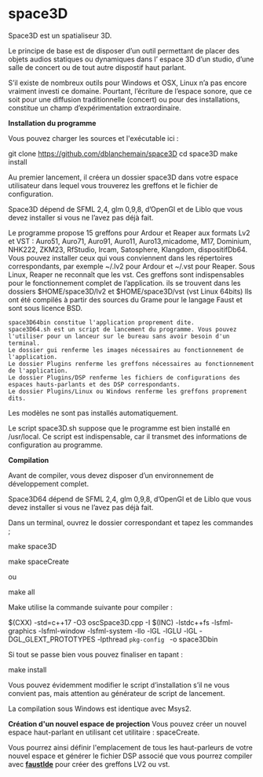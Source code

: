 # space3D
Space3D est un spatialiseur 3D.

Le principe de base est de disposer d’un outil permettant de placer des objets audios statiques ou dynamiques dans l’ espace 3D d’un studio, d’une salle de concert ou de tout autre dispostif haut parlant.

S’il existe de nombreux outils pour Windows et OSX, Linux n’a pas encore vraiment investi ce domaine. Pourtant, l’écriture de l’espace sonore, que ce soit pour une diffusion traditionnelle (concert) ou pour des installations, constitue un champ d’expérimentation extraordinaire.



<b>Installation du programme</b>

Vous pouvez charger les sources et l'exécutable ici :

git clone https://github.com/dblanchemain/space3D
cd space3D
make install

Au premier lancement, il créera un dossier space3D dans votre espace utilisateur dans lequel vous trouverez les greffons et le fichier de configuration.

Space3D dépend de SFML 2,4, glm 0,9,8, d’OpenGl et de Liblo que vous devez installer si vous ne l’avez pas déjà fait.

Le programme propose 15 greffons pour Ardour et Reaper aux formats Lv2 et VST :
Auro51, Auro71, Auro91, Auro11, Auro13,micadome, M17, Dominium, NHK222, ZKM23, RfStudio, Ircam, Satosphere, Klangdom, dispositifDb64.
Vous pouvez installer ceux qui vous conviennent dans les répertoires correspondants, par exemple ~/.lv2 pour Ardour et ~/.vst pour Reaper. Sous Linux, Reaper ne reconnaît que les vst.
Ces greffons sont indispensables pour le fonctionnement complet de l’application. ils se trouvent dans les dossiers $HOME/space3D/lv2 et $HOME/space3D/vst (vst Linux 64bits)
Ils ont été compilés à partir des sources du Grame pour le langage Faust et sont sous licence BSD.

    space3D64bin constitue l'application proprement dite.
    space3D64.sh est un script de lancement du programme. Vous pouvez l'utiliser pour un lanceur sur le bureau sans avoir besoin d'un terminal.
    Le dossier gui renferme les images nécessaires au fonctionnement de l'application.
    Le dossier Plugins renferme les greffons nécessaires au fonctionnement de l'application.
    Le dossier Plugins/DSP renferme les fichiers de configurations des espaces hauts-parlants et des DSP correspondants.
    Le dossier Plugins/Linux ou Windows renferme les greffons proprement dits.

Les modèles ne sont pas installés automatiquement.

Le script space3D.sh suppose que le programme est bien installé en /usr/local. Ce script est indispensable, car il transmet des informations de configuration au programme.

<b>Compilation</b>

Avant de compiler, vous devez disposer d’un environnement de développement complet.

Space3D64 dépend de SFML 2,4, glm 0,9,8, d’OpenGl et de Liblo que vous devez installer si vous ne l’avez pas déjà fait.

Dans un terminal, ouvrez le dossier correspondant et tapez les commandes ;


make space3D

make spaceCreate

ou

make all

Make utilise la commande suivante pour compiler :


$(CXX)  -std=c++17 -O3 oscSpace3D.cpp -I $(INC) -lstdc++fs -lsfml-graphics -lsfml-window -lsfml-system -llo -lGL -lGLU  -lGL  -DGL_GLEXT_PROTOTYPES  -lpthread `pkg-config ` -o space3Dbin

Si tout se passe bien vous pouvez finaliser en tapant :


make install

Vous pouvez évidemment modifier le script d’installation s’il ne vous convient pas, mais attention au générateur de script de lancement.

La compilation sous Windows est identique avec Msys2.

<b>Création d'un nouvel espace de projection</b>
Vous pouvez créer un nouvel espace haut-parlant en utilisant cet utilitaire : spaceCreate.

Vous pourrez ainsi définir l'emplacement de tous les haut-parleurs de votre nouvel espace  et générer le fichier DSP associé que vous pourrez compiler avec <a href="https://faustide.grame.fr/" > <b>faustIde</b></a> pour créer des greffons LV2 ou vst.
